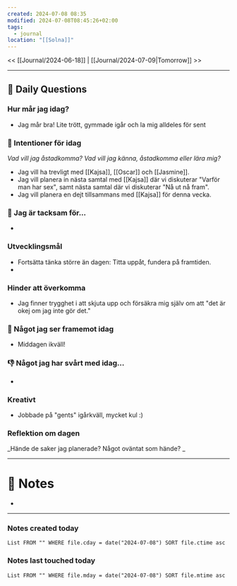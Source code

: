 ```yaml
---
created: 2024-07-08 08:35
modified: 2024-07-08T08:45:26+02:00
tags:
  - journal
location: "[[Solna]]"
---
```


<< [[Journal/2024-06-18]] | [[Journal/2024-07-09|Tomorrow]] >>

---
## 📅 Daily Questions
### Hur mår jag idag?
- Jag mår bra! Lite trött, gymmade igår och la mig alldeles för sent
### 🚀  Intentioner för idag
_Vad vill jag åstadkomma? Vad vill jag känna, åstadkomma eller lära mig?_
- Jag vill ha trevligt med [[Kajsa]], [[Oscar]] och [[Jasmine]].
- Jag vill planera in nästa samtal med [[Kajsa]] där vi diskuterar "Varför man har sex", samt nästa samtal där vi diskuterar "Nå ut nå fram".
- Jag vill planera en dejt tillsammans med [[Kajsa]] för denna vecka.
### 🙏 Jag är tacksam för...
- 

### Utvecklingsmål
- Fortsätta tänka större än dagen: Titta uppåt, fundera på framtiden.
- 

### Hinder att överkomma
- Jag finner trygghet i att skjuta upp och försäkra mig själv om att "det är okej om jag inte gör det."
### 🙌 Något jag ser framemot idag
- Middagen ikväll!

### 👎 Något jag har svårt med idag...
- 

### Kreativt
- Jobbade på "gents" igårkväll, mycket kul :) 

### Reflektion om dagen
_Hände de saker jag planerade? Något oväntat som hände? _

---
# 📝 Notes
- 
---
### Notes created today
```dataview
List FROM "" WHERE file.cday = date("2024-07-08") SORT file.ctime asc
```
### Notes last touched today
```dataview
List FROM "" WHERE file.mday = date("2024-07-08") SORT file.mtime asc
```